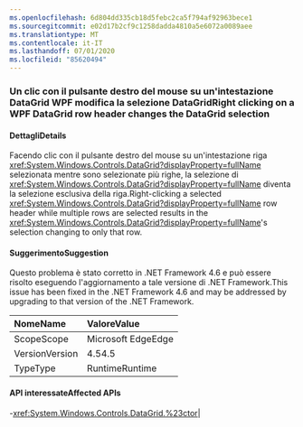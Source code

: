 ```yaml
---
ms.openlocfilehash: 6d804dd335cb18d5febc2ca5f794af92963bece1
ms.sourcegitcommit: e02d17b2cf9c1258dadda4810a5e6072a0089aee
ms.translationtype: MT
ms.contentlocale: it-IT
ms.lasthandoff: 07/01/2020
ms.locfileid: "85620494"
---
```

### <a name="right-clicking-on-a-wpf-datagrid-row-header-changes-the-datagrid-selection"></a><span data-ttu-id="e728d-101">Un clic con il pulsante destro del mouse su un'intestazione DataGrid WPF modifica la selezione DataGrid</span><span class="sxs-lookup"><span data-stu-id="e728d-101">Right clicking on a WPF DataGrid row header changes the DataGrid selection</span></span>

#### <a name="details"></a><span data-ttu-id="e728d-102">Dettagli</span><span class="sxs-lookup"><span data-stu-id="e728d-102">Details</span></span>

<span data-ttu-id="e728d-103">Facendo clic con il pulsante destro del mouse su un'intestazione riga <xref:System.Windows.Controls.DataGrid?displayProperty=fullName> selezionata mentre sono selezionate più righe, la selezione di <xref:System.Windows.Controls.DataGrid?displayProperty=fullName> diventa la selezione esclusiva della riga.</span><span class="sxs-lookup"><span data-stu-id="e728d-103">Right-clicking a selected <xref:System.Windows.Controls.DataGrid?displayProperty=fullName> row header while multiple rows are selected results in the <xref:System.Windows.Controls.DataGrid?displayProperty=fullName>'s selection changing to only that row.</span></span>

#### <a name="suggestion"></a><span data-ttu-id="e728d-104">Suggerimento</span><span class="sxs-lookup"><span data-stu-id="e728d-104">Suggestion</span></span>

<span data-ttu-id="e728d-105">Questo problema è stato corretto in .NET Framework 4.6 e può essere risolto eseguendo l'aggiornamento a tale versione di .NET Framework.</span><span class="sxs-lookup"><span data-stu-id="e728d-105">This issue has been fixed in the .NET Framework 4.6 and may be addressed by upgrading to that version of the .NET Framework.</span></span>

| <span data-ttu-id="e728d-106">Nome</span><span class="sxs-lookup"><span data-stu-id="e728d-106">Name</span></span>    | <span data-ttu-id="e728d-107">Valore</span><span class="sxs-lookup"><span data-stu-id="e728d-107">Value</span></span>       |
|:--------|:------------|
| <span data-ttu-id="e728d-108">Scope</span><span class="sxs-lookup"><span data-stu-id="e728d-108">Scope</span></span>   |<span data-ttu-id="e728d-109">Microsoft Edge</span><span class="sxs-lookup"><span data-stu-id="e728d-109">Edge</span></span>|
|<span data-ttu-id="e728d-110">Version</span><span class="sxs-lookup"><span data-stu-id="e728d-110">Version</span></span>|<span data-ttu-id="e728d-111">4.5</span><span class="sxs-lookup"><span data-stu-id="e728d-111">4.5</span></span>|
|<span data-ttu-id="e728d-112">Type</span><span class="sxs-lookup"><span data-stu-id="e728d-112">Type</span></span>|<span data-ttu-id="e728d-113">Runtime</span><span class="sxs-lookup"><span data-stu-id="e728d-113">Runtime</span></span>

#### <a name="affected-apis"></a><span data-ttu-id="e728d-114">API interessate</span><span class="sxs-lookup"><span data-stu-id="e728d-114">Affected APIs</span></span>

-<xref:System.Windows.Controls.DataGrid.%23ctor></li></ul>|
